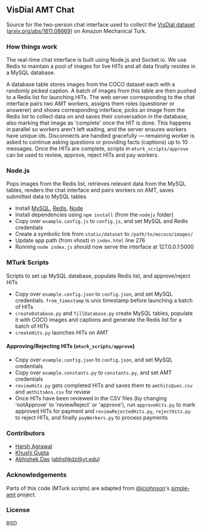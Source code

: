 ## VisDial AMT Chat

Source for the two-person chat interface used to collect the [VisDial dataset][10] ([arxiv.org/abs/1611.08669][1]) on Amazon Mechanical Turk.

### How things work

The real-time chat interface is built using Node.js and Socket.io. We use Redis to maintain a pool of images for live HITs and all data finally resides in a MySQL database.

A database table stores images from the COCO dataset each with a randomly picked caption. A batch of images from this table are then pushed to a Redis list for launching HITs. The web server corresponding to the chat interface pairs two AMT workers, assigns them roles (questioner or answerer) and shows corresponding interface, picks an image from the Redis list to collect data on and saves their conversation in the database, also marking that image as 'complete' once the HIT is done. This happens in parallel so workers aren't left waiting, and the server ensures workers have unique ids. Disconnects are handled gracefully — remaining worker is asked to continue asking questions or providing facts (captions) up to 10 messages. Once the HITs are complete, scripts in `mturk_scripts/approve` can be used to review, approve, reject HITs and pay workers.

### Node.js

Pops images from the Redis list, retrieves relevant data from the MySQL tables, renders the chat interface and pairs workers on AMT, saves submitted data to MySQL tables

* Install [MySQL][9], [Redis][8], [Node][7]
* Install dependencies using `npm install` (from the `nodejs` folder)
* Copy over `example.config.js` to `config.js`, and set MySQL and Redis credentials
* Create a symbolic link from `static/dataset` to `/path/to/mscoco/images/`
* Update app path (from vhost) in `index.html` line 276
* Running `node index.js` should now serve the interface at 127.0.0.1:5000

### MTurk Scripts

Scripts to set up MySQL database, populate Redis list, and approve/reject HITs

* Copy over `example.config.json` to `config.json`, and set MySQL credentials. `from_timestamp` is unix timestamp before launching a batch of HITs
* `createDatabase.py` and `fillDatabase.py` create MySQL tables, populate it with COCO images and captions and generate the Redis list for a batch of HITs
* `createHits.py` launches HITs on AMT

#### Approving/Rejecting HITs (`mturk_scripts/approve`)

* Copy over `example.config.json` to `config.json`, and set MySQL credentials
* Copy over `example.constants.py` to `constants.py`, and set AMT credentials
* `reviewHits.py` gets completed HITs and saves them to `amthitsQues.csv` and `amthitsAns.csv` for review
* Once HITs have been reviewed in the CSV files (by changing 'notApprove' to 'reviewReject' or 'approve'), run `approveHits.py` to mark approved HITs for payment and `reviewRejectedHits.py`, `rejectHits.py` to reject HITs, and finally `payWorkers.py` to process payments

### Contributors

* [Harsh Agrawal][2]
* [Khushi Gupta][3]
* [Abhishek Das][4] (abhshkdz@vt.edu)

### Acknowledgements

Parts of this code (MTurk scripts) are adapted from [@jcjohnson][5]'s [simple-amt][6] project.

### License

BSD

[1]: https://arxiv.org/abs/1611.08669
[2]: https://github.com/dexter1691
[3]: http://www.ri.cmu.edu/person.html?person_id=4483
[4]: https://github.com/abhshkdz
[5]: https://github.com/jcjohnson
[6]: https://github.com/jcjohnson/simple-amt
[7]: https://nodejs.org/en/download/
[8]: https://redis.io/
[9]: https://www.digitalocean.com/community/tutorials/how-to-install-mysql-on-ubuntu-14-04
[10]: http://visualdialog.org/
